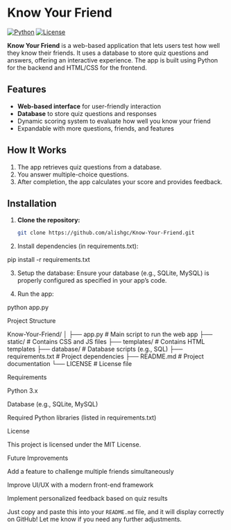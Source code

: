 # Know Your Friend

[![Python](https://img.shields.io/badge/python-3.x-blue)](https://www.python.org/)
[![License](https://img.shields.io/badge/license-MIT-green)](LICENSE)

**Know Your Friend** is a web-based application that lets users test how well they know their friends. It uses a database to store quiz questions and answers, offering an interactive experience. The app is built using Python for the backend and HTML/CSS for the frontend.

## Features
- **Web-based interface** for user-friendly interaction
- **Database** to store quiz questions and responses
- Dynamic scoring system to evaluate how well you know your friend
- Expandable with more questions, friends, and features

## How It Works
1. The app retrieves quiz questions from a database.
2. You answer multiple-choice questions.
3. After completion, the app calculates your score and provides feedback.

## Installation

1. **Clone the repository:**
   ```bash
   git clone https://github.com/alishgc/Know-Your-Friend.git

2. Install dependencies (in requirements.txt):

pip install -r requirements.txt


3. Setup the database:
Ensure your database (e.g., SQLite, MySQL) is properly configured as specified in your app’s code.


4. Run the app:

python app.py



Project Structure

Know-Your-Friend/
│
├── app.py            # Main script to run the web app
├── static/           # Contains CSS and JS files
├── templates/        # Contains HTML templates
├── database/         # Database scripts (e.g., SQL)
├── requirements.txt  # Project dependencies
├── README.md         # Project documentation
└── LICENSE           # License file

Requirements

Python 3.x

Database (e.g., SQLite, MySQL)

Required Python libraries (listed in requirements.txt)


License

This project is licensed under the MIT License.

Future Improvements

Add a feature to challenge multiple friends simultaneously

Improve UI/UX with a modern front-end framework

Implement personalized feedback based on quiz results


Just copy and paste this into your `README.md` file, and it will display correctly on GitHub! Let me know if you need any further adjustments.


